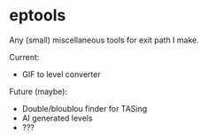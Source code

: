 # eptools
Any (small) miscellaneous tools for exit path I make.

Current:
- GIF to level converter

Future (maybe):
- Double/bloublou finder for TASing
- AI generated levels
- ???
